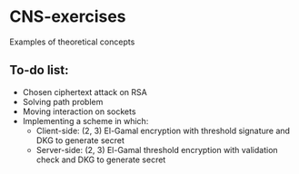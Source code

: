 # CNS-exercises

Examples of theoretical concepts

## To-do list:
- Chosen ciphertext attack on RSA
- Solving path problem
- Moving interaction on sockets
- Implementing a scheme in which:
  * Client-side:
    (2, 3) El-Gamal encryption with threshold signature and DKG to generate secret
  * Server-side:
    (2, 3) El-Gamal threshold encryption with validation check and DKG to generate secret
